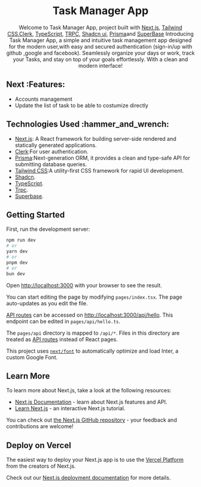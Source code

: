 <div align="center" >
  <br/>
  <h1>Task Manager App</h1>
</div>

<div align="center">
  Welcome to Task Manager App, project built with <a href="https://nextjs.org/">Next.js</a>, <a href="https://tailwindcss.com">Tailwind CSS</a>,<a href="https://dashboard.clerk.com/">Clerk</a>, <a href="https://www.typescriptlang.org">TypeScript</a>, <a href="https://trpc.io/">TRPC</a>, <a href="https://ui.shadcn.com/">Shadcn ui</a>, <a href="https://www.prisma.io">Prisma</a>and
   <a href="https://www.superbase.com">SuperBase</a>
  Introducing Task Manager App, a simple and intuitive task management app designed for the modern user,with easy and secured authentication (sign-in/up with github ,google and facebook). Seamlessly organize your days or work, track your Tasks, and stay on top of your goals effortlessly. With a clean and modern interface!
</div>


<a id="features"></a>

## Next &colon;Features&colon;

- Accounts management
- Update the list of task to be able to costumize directly

<a id="technologies-used"></a>

## Technologies Used &colon;hammer_and_wrench&colon;

- [Next.js](https://nextjs.org): A React framework for building server-side rendered and statically generated applications.
- [Clerk](https://next-auth.js.org):For user authentication.
- [Prisma](https://www.prisma.io):Next-generation ORM, it provides a clean and type-safe API for submitting database queries.
- [Tailwind CSS](https://tailwindcss.com):A utility-first CSS framework for rapid UI development.
- [Shadcn](https://ui.shadcn.com).
- [TypeScript](https://www.typescriptlang.org).
- [Trpc](https://www.trpc.io).
- [Superbase](https://www.superbase.com).
## Getting Started

First, run the development server:

```bash
npm run dev
# or
yarn dev
# or
pnpm dev
# or
bun dev
```

Open [http://localhost:3000](http://localhost:3000) with your browser to see the result.

You can start editing the page by modifying `pages/index.tsx`. The page auto-updates as you edit the file.

[API routes](https://nextjs.org/docs/api-routes/introduction) can be accessed on [http://localhost:3000/api/hello](http://localhost:3000/api/hello). This endpoint can be edited in `pages/api/hello.ts`.

The `pages/api` directory is mapped to `/api/*`. Files in this directory are treated as [API routes](https://nextjs.org/docs/api-routes/introduction) instead of React pages.

This project uses [`next/font`](https://nextjs.org/docs/basic-features/font-optimization) to automatically optimize and load Inter, a custom Google Font.

## Learn More

To learn more about Next.js, take a look at the following resources:

- [Next.js Documentation](https://nextjs.org/docs) - learn about Next.js features and API.
- [Learn Next.js](https://nextjs.org/learn) - an interactive Next.js tutorial.

You can check out [the Next.js GitHub repository](https://github.com/vercel/next.js/) - your feedback and contributions are welcome!

## Deploy on Vercel

The easiest way to deploy your Next.js app is to use the [Vercel Platform](https://vercel.com/new?utm_medium=default-template&filter=next.js&utm_source=create-next-app&utm_campaign=create-next-app-readme) from the creators of Next.js.

Check out our [Next.js deployment documentation](https://nextjs.org/docs/deployment) for more details.
